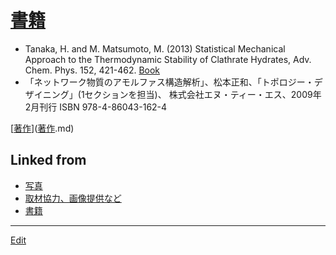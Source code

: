 # [書籍](書籍.md)


* Tanaka, H. and M. Matsumoto, M. (2013) Statistical Mechanical Approach to the Thermodynamic Stability of Clathrate Hydrates, Adv. Chem. Phys. 152, 421-462. [Book](http://as.wiley.com/WileyCDA/WileyTitle/productCd-1118540360.html)
* 「ネットワーク物質のアモルファス構造解析」、松本正和、「トポロジー・デザイニング」(1セクションを担当)、 株式会社エヌ・ティー・エス、2009年2月刊行  ISBN 978-4-86043-162-4 [](https://amazon.co.jp/dp/4860431626)

[[著作](著作.md)]([著作](著作.md).md) 


## Linked from

* [写真](写真.md)
* [取材協力、画像提供など](取材協力、画像提供など.md)
* [書籍](書籍.md)


----
[Edit](https://github.com/vitroid/vitroid.github.io/edit/master/MD/書籍.md)
